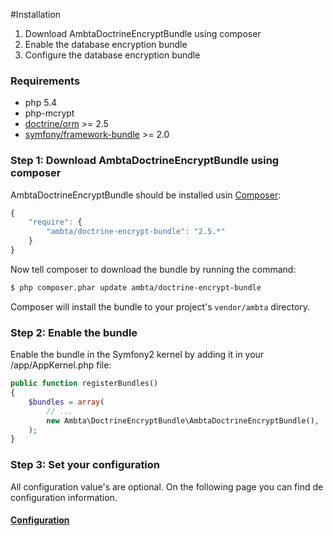 #Installation

1. Download AmbtaDoctrineEncryptBundle using composer
2. Enable the database encryption bundle
3. Configure the database encryption bundle

### Requirements

* php 5.4 
* php-mcrypt
* [doctrine/orm](https://packagist.org/packages/doctrine/orm) >= 2.5
* [symfony/framework-bundle](https://packagist.org/packages/symfony/framework-bundle) >= 2.0

### Step 1: Download AmbtaDoctrineEncryptBundle using composer

AmbtaDoctrineEncryptBundle should be installed usin [Composer](http://getcomposer.org/):

``` js
{
    "require": {
        "ambta/doctrine-encrypt-bundle": "2.5.*"
    }
}
```

Now tell composer to download the bundle by running the command:

``` bash
$ php composer.phar update ambta/doctrine-encrypt-bundle
```

Composer will install the bundle to your project's `vendor/ambta` directory.

### Step 2: Enable the bundle

Enable the bundle in the Symfony2 kernel by adding it in your /app/AppKernel.php file:

``` php
public function registerBundles()
{
    $bundles = array(
        // ...
        new Ambta\DoctrineEncryptBundle\AmbtaDoctrineEncryptBundle(),
    );
}
```

### Step 3: Set your configuration

All configuration value's are optional.
On the following page you can find de configuration information.

#### [Configuration](https://github.com/ambta/DoctrineEncryptBundle/blob/master/Resources/doc/configuration.md)
